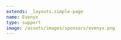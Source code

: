 ```yaml
---
extends: _layouts.simple-page
name: Evenyx
type: support
image: /assets/images/sponsors/evenyx.png
---
```

<!-- # ---
# # Diamante

# ![](/assets/images/uploads/diamante-scriptcase-logotipo.png)

# ![](/assets/images/uploads/diamante-sjcc-logotipo.png)

# ## Ouro

# ### Prata

# #### Bronze

# ##### Apoio

# ![](/assets/images/uploads/apoio-evenyx-logotipo.png) -->
